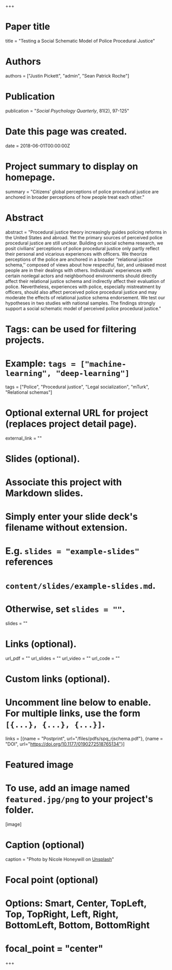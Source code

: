+++
# Paper title
title = "Testing a Social Schematic Model of Police Procedural Justice"

# Authors
authors = ["Justin Pickett", "admin", "Sean Patrick Roche"]

# Publication
publication = "*Social Psychology Quarterly*, 81(2), 97-125"

# Date this page was created.
date = 2018-06-01T00:00:00Z

# Project summary to display on homepage.
summary = "Citizens’ global perceptions of police procedural justice are anchored in broader perceptions of how people treat each other."

# Abstract
abstract = "Procedural justice theory increasingly guides policing reforms in the United States and abroad. Yet the primary sources of perceived police procedural justice are still unclear. Building on social schema research, we posit civilians’ perceptions of police procedural justice only partly reflect their personal and vicarious experiences with officers. We theorize perceptions of the police are anchored in a broader ‘‘relational justice schema,’’ composed of views about how respectful, fair, and unbiased most people are in their dealings with others. Individuals’ experiences with certain nonlegal actors and neighborhood environments should directly affect their relational justice schema and indirectly affect their evaluation of police. Nevertheless, experiences with police, especially mistreatment by officers, should also affect perceived police procedural justice and may moderate the effects of relational justice schema endorsement. We test our hypotheses in two studies with national samples. The findings strongly support a social schematic model of perceived police procedural justice."

# Tags: can be used for filtering projects.
# Example: `tags = ["machine-learning", "deep-learning"]`
tags = ["Police", "Procedural justice", "Legal socialization", "mTurk", "Relational schemas"]

# Optional external URL for project (replaces project detail page).
external_link = ""

# Slides (optional).
#   Associate this project with Markdown slides.
#   Simply enter your slide deck's filename without extension.
#   E.g. `slides = "example-slides"` references 
#   `content/slides/example-slides.md`.
#   Otherwise, set `slides = ""`.
slides = ""

# Links (optional).
url_pdf = ""
url_slides = ""
url_video = ""
url_code = ""

# Custom links (optional).
#   Uncomment line below to enable. For multiple links, use the form `[{...}, {...}, {...}]`.
links = [{name = "Postprint", url="/files/pdfs/spq_rjschema.pdf"}, {name = "DOI", url="https://doi.org/10.1177/0190272518765134"}]

# Featured image
# To use, add an image named `featured.jpg/png` to your project's folder. 
[image]
  # Caption (optional)
  caption = "Photo by Nicole Honeywill on [Unsplash](https://unsplash.com/photos/E3I2zjwGudM)"
  
  # Focal point (optional)
  # Options: Smart, Center, TopLeft, Top, TopRight, Left, Right, BottomLeft, Bottom, BottomRight
  # focal_point = "center"
+++

